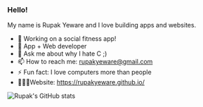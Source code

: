 ### Hello!
My name is Rupak Yeware and I love building apps and websites.

- 🔭 Working on a social fitness app!
- 🌱 App + Web developer
- 💬 Ask me about why I hate C ;)
- 📫 How to reach me: rupakyeware@gmail.com
- ⚡ Fun fact: I love computers more than people
- 🙋🏽‍♂️Website: https://rupakyeware.github.io/

![Rupak's GitHub stats](https://github-readme-stats.vercel.app/api?username=rupakyeware&show_icons=true&theme=radical)

